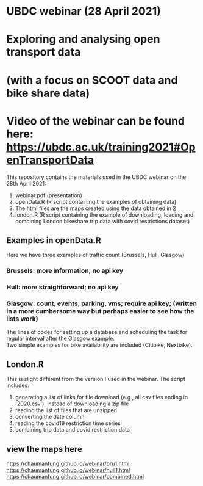 # UBDC webinar (28 April 2021)
# Exploring and analysing open transport data 
# (with a focus on SCOOT data and bike share data)

# Video of the webinar can be found here: https://ubdc.ac.uk/training2021#OpenTransportData

This repository contains the materials used in the UBDC webinar on the 28th April 2021: <br>
1. webinar.pdf (presentation)
2. openData.R (R script containing the examples of obtaining data)
3. The html files are the maps created using the data obtained in 2
4. london.R (R script containing the example of downloading, loading and combining London bikeshare trip data with covid restrictions dataset) 

## Examples in openData.R ##
Here we have three examples of traffic count (Brussels, Hull, Glasgow)
### Brussels: more information; no api key
### Hull: more straighforward; no api key
### Glasgow: count, events, parking, vms; require api key; (written in a more cumbersome way but perhaps easier to see how the lists work)

The lines of codes for setting up a database and scheduling the task for regular interval after the Glasgow example. <br>
Two simple examples for bike availability are included (Citibike, Nextbike).<br>

## London.R ##
This is slight different from the version I used in the webinar. The script includes:
1. generating a list of links for file download (e.g., all csv files ending in '2020.csv'), instead of downloading a zip file
2. reading the list of files that are unzipped
3. converting the date column 
4. reading the covid19 restriction time series
5. combining trip data and covid restriction data

## view the maps here ##
https://chaumanfung.github.io/webinar/bru1.html <br>
https://chaumanfung.github.io/webinar/hull1.html <br>
https://chaumanfung.github.io/webinar/combined.html <br>
